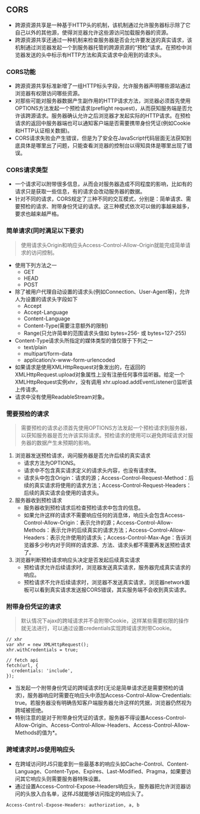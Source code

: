 ## CORS
- 跨源资源共享是一种基于HTTP头的机制，该机制通过允许服务器标示除了它自己以外的其他源，使得浏览器允许这些源访问加载服务器的资源。
- 跨源资源共享还通过一种机制来检查服务器是否会允许要发送的真实请求，该机制通过浏览器发起一个到服务器托管的跨源资源的“预检”请求。在预检中浏览器发送的头中标示有HTTP方法和真实请求中会用到的请求头。
### CORS功能
- 跨源资源共享标准新增了一组HTTP标头字段，允许服务器声明哪些源站通过浏览器有权限访问哪些资源。
- 对那些可能对服务器数据产生副作用的HTTP请求方法，浏览器必须首先使用OPTIONS方法发起一个预检请求(preflight request)，从而获知服务端是否允许该跨源请求。服务器确认允许之后浏览器才发起实际的HTTP请求。在预检请求的返回中服务器端也可以通知客户端是否需要携带身份凭证(例如Cookie和HTTP认证相关数据)。
- CORS请求失败会产生错误，但是为了安全在JavaScript代码层面无法获知到底具体是哪里出了问题，只能查看浏览器的控制台以得知具体是哪里出现了错误。
### CORS请求类型
- 一个请求可以附带很多信息，从而会对服务器造成不同程度的影响，比如有的请求只是获取一些信息，有的请求会改动服务器的数据。
- 针对不同的请求，CORS规定了三种不同的交互模式，分别是：简单请求、需要预检的请求、附带身份凭证的请求。这三种模式依次可以做的事越来越多，要求也越来越严格。
### 简单请求(同时满足以下要求)
> 使用请求头Origin和响应头Access-Control-Allow-Origin就能完成简单请求的访问控制。

- 使用下列方法之一
    - GET
    - HEAD
    - POST
- 除了被用户代理自动设置的请求头(例如Connection、User-Agent等)，允许人为设置的请求头字段如下
    - Accept
    - Accept-Language
    - Content-Language
    - Content-Type(需要注意额外的限制)
    - Range(只允许简单的范围请求头值如 bytes=256- 或 bytes=127-255)
- Content-Type请求头所指定的媒体类型的值仅限于下列之一
    - text/plain
    - multipart/form-data
    - application/x-www-form-urlencoded
- 如果请求是使用XMLHttpRequest对象发出的，在返回的XMLHttpRequest.upload对象属性上没有注册任何事件监听器。给定一个XMLHttpRequest实例xhr，没有调用 xhr.upload.addEventListener()监听该上传请求。
- 请求中没有使用ReadableStream对象。
### 需要预检的请求
> 需要预检的请求必须首先使用OPTIONS方法发起一个预检请求到服务器，以获知服务器是否允许该实际请求。预检请求的使用可以避免跨域请求对服务器的数据产生未预期的影响。

1. 浏览器发送预检请求，询问服务器是否允许后续的真实请求
    - 请求方法为OPTIONS。
    - 请求中不包含真实请求定义的请求头内容，也没有请求体。
    - 请求头中包含Origin：请求的源；Access-Control-Request-Method：后续的真实请求将使用的请求方法；Access-Control-Request-Headers：后续的真实请求会使用的请求头。
2. 服务器收到预检请求
    - 服务器收到预检请求后检查预检请求中包含的信息。
    - 如果允许这样的请求不需要响应任何的消息体，响应头会包含Access-Control-Allow-Origin：表示允许的源；Access-Control-Allow-Methods：表示允许的后续真实的请求方法；Access-Control-Allow-Headers：表示允许使用的请求头；Access-Control-Max-Age：告诉浏览器多少秒内对于同样的请求源、方法、请求头都不需要再发送预检请求了。
3. 浏览器判断预检请求响应头决定是否发起后续真实请求
    - 预检请求允许后续请求时，浏览器发送真实请求，服务器完成真实请求的响应。
    - 预检请求不允许后续请求时，浏览器不发送真实请求，浏览器network面板可以看到真实请求发送报CORS错误，其实服务端不会收到真实请求。
### 附带身份凭证的请求
> 默认情况下ajax的跨域请求并不会附带Cookie，这样某些需要权限的操作就无法进行，可以通过设置credentials实现跨域请求附带Cookie。

```
// xhr
var xhr = new XMLHttpRequest();
xhr.withCredentials = true;

// fetch api
fetch(url, {
  credentials: 'include',
});
```
- 当发起一个附带身份凭证的跨域请求时(无论是简单请求还是需要预检的请求)，服务器响应时需要在响应头中添加Access-Control-Allow-Credentials: true。若服务器没有明确告知客户端服务器允许这样的凭据，浏览器仍然视为跨域被拒绝。
- 特别注意的是对于附带身份凭证的请求，服务器不得设置Access-Control-Allow-Origin、Access-Control-Allow-Headers、Access-Control-Allow-Methods的值为*。
### 跨域请求时JS使用响应头
- 在跨域访问时JS只能拿到一些最基本的响应头如Cache-Control、Content-Language、Content-Type、Expires、Last-Modified、Pragma，如果要访问其它响应头则需要服务器特殊设置。
- 通过设置Access-Control-Expose-Headers响应头，服务器把允许浏览器访问的头放入白名单，这样JS就能够访问指定的响应头了。
```
Access-Control-Expose-Headers: authorization, a, b
```

